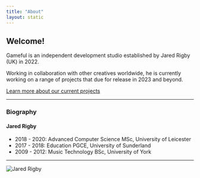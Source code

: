 ```yaml
---
title: "About"
layout: static
---
```


## Welcome!

Gameful is an independent development studio established by Jared Rigby (UK) in 2022.

Working in collaboration with other creatives worldwide, he is currently working on a range of projects that due for release in 2023 and beyond.

[Learn more about our current projects](/projects/)

---

### Biography

#### Jared Rigby

- 2018 - 2020: Advanced Computer Science MSc, University of Leicester
- 2017 - 2018: Education PGCE, University of Sunderland
- 2009 - 2012: Music Technology BSc, University of York

---

![Jared Rigby](/img/jared.jpg)
